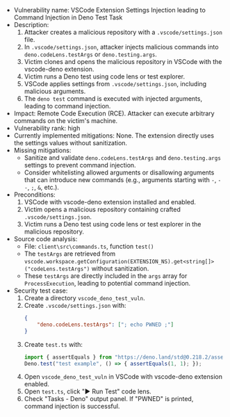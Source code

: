 - Vulnerability name: VSCode Extension Settings Injection leading to Command Injection in Deno Test Task
- Description:
    1. Attacker creates a malicious repository with a `.vscode/settings.json` file.
    2. In `.vscode/settings.json`, attacker injects malicious commands into `deno.codeLens.testArgs` or `deno.testing.args`.
    3. Victim clones and opens the malicious repository in VSCode with the vscode-deno extension.
    4. Victim runs a Deno test using code lens or test explorer.
    5. VSCode applies settings from `.vscode/settings.json`, including malicious arguments.
    6. The `deno test` command is executed with injected arguments, leading to command injection.
- Impact: Remote Code Execution (RCE). Attacker can execute arbitrary commands on the victim's machine.
- Vulnerability rank: high
- Currently implemented mitigations: None. The extension directly uses the settings values without sanitization.
- Missing mitigations:
    - Sanitize and validate `deno.codeLens.testArgs` and `deno.testing.args` settings to prevent command injection.
    - Consider whitelisting allowed arguments or disallowing arguments that can introduce new commands (e.g., arguments starting with `-`, `--`, `;`, `&`, etc.).
- Preconditions:
    1. VSCode with vscode-deno extension installed and enabled.
    2. Victim opens a malicious repository containing crafted `.vscode/settings.json`.
    3. Victim runs a Deno test using code lens or test explorer in the malicious repository.
- Source code analysis:
    - File: `client\src\commands.ts`, function `test()`
    - The `testArgs` are retrieved from `vscode.workspace.getConfiguration(EXTENSION_NS).get<string[]>("codeLens.testArgs")` without sanitization.
    - These `testArgs` are directly included in the `args` array for `ProcessExecution`, leading to potential command injection.
- Security test case:
    1. Create a directory `vscode_deno_test_vuln`.
    2. Create `.vscode/settings.json` with:
       ```json
       {
           "deno.codeLens.testArgs": ["; echo PWNED ;"]
       }
       ```
    3. Create `test.ts` with:
       ```typescript
       import { assertEquals } from "https://deno.land/std@0.218.2/assert/mod.ts";
       Deno.test("test example", () => { assertEquals(1, 1); });
       ```
    4. Open `vscode_deno_test_vuln` in VSCode with vscode-deno extension enabled.
    5. Open `test.ts`, click "▶ Run Test" code lens.
    6. Check "Tasks - Deno" output panel. If "PWNED" is printed, command injection is successful.

